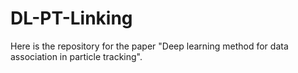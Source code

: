 # DL-PT-Linking

Here is the repository for the paper "Deep learning method for data association in particle tracking".

